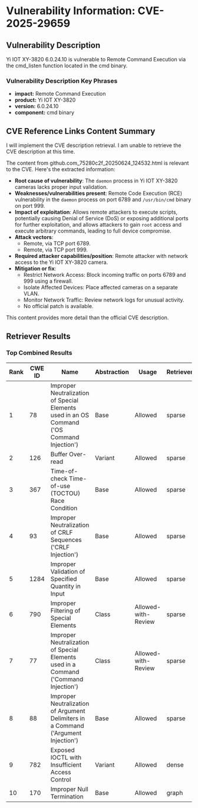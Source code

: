 # Vulnerability Information: CVE-2025-29659

## Vulnerability Description
Yi IOT XY-3820 6.0.24.10 is vulnerable to Remote Command Execution via the cmd_listen function located in the cmd binary.

### Vulnerability Description Key Phrases
- **impact:** Remote Command Execution
- **product:** Yi IOT XY-3820
- **version:** 6.0.24.10
- **component:** cmd binary

## CVE Reference Links Content Summary
I will implement the CVE description retrieval.
I am unable to retrieve the CVE description at this time.

The content from github.com_75280c2f_20250624_124532.html is relevant to the CVE.
Here's the extracted information:

*   **Root cause of vulnerability**: The `daemon` process in Yi IOT XY-3820 cameras lacks proper input validation.
*   **Weaknesses/vulnerabilities present**: Remote Code Execution (RCE) vulnerability in the `daemon` process on port 6789 and `/usr/bin/cmd` binary on port 999.
*   **Impact of exploitation**: Allows remote attackers to execute scripts, potentially causing Denial of Service (DoS) or exposing additional ports for further exploitation, and allows attackers to gain `root` access and execute arbitrary commands, leading to full device compromise.
*   **Attack vectors**:
    *   Remote, via TCP port 6789.
    *   Remote, via TCP port 999.
*   **Required attacker capabilities/position**: Remote attacker with network access to the Yi IOT XY-3820 camera.
*   **Mitigation or fix**:
    *   Restrict Network Access: Block incoming traffic on ports 6789 and 999 using a firewall.
    *   Isolate Affected Devices: Place affected cameras on a separate VLAN.
    *   Monitor Network Traffic: Review network logs for unusual activity.
    *   No official patch is available.

This content provides more detail than the official CVE description.

## Retriever Results

### Top Combined Results

| Rank | CWE ID | Name | Abstraction | Usage  | Retrievers | Individual Scores |
|------|--------|------|-------------|-------|------------|-------------------|
| 1 | 78 | Improper Neutralization of Special Elements used in an OS Command ('OS Command Injection') | Base | Allowed | sparse | 0.039 |
| 2 | 126 | Buffer Over-read | Variant | Allowed | sparse | 0.038 |
| 3 | 367 | Time-of-check Time-of-use (TOCTOU) Race Condition | Base | Allowed | sparse | 0.038 |
| 4 | 93 | Improper Neutralization of CRLF Sequences ('CRLF Injection') | Base | Allowed | sparse | 0.037 |
| 5 | 1284 | Improper Validation of Specified Quantity in Input | Base | Allowed | sparse | 0.037 |
| 6 | 790 | Improper Filtering of Special Elements | Class | Allowed-with-Review | sparse | 0.036 |
| 7 | 77 | Improper Neutralization of Special Elements used in a Command ('Command Injection') | Class | Allowed-with-Review | sparse | 0.036 |
| 8 | 88 | Improper Neutralization of Argument Delimiters in a Command ('Argument Injection') | Base | Allowed | sparse | 0.036 |
| 9 | 782 | Exposed IOCTL with Insufficient Access Control | Variant | Allowed | dense | 0.544 |
| 10 | 170 | Improper Null Termination | Base | Allowed | graph | 0.002 |

